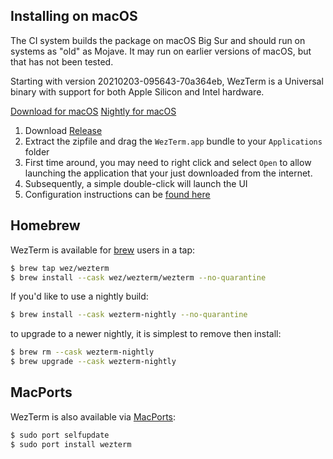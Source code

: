 ## Installing on macOS

The CI system builds the package on macOS Big Sur and should run on systems as
"old" as Mojave.  It may run on earlier versions of macOS, but that has not
been tested.

Starting with version 20210203-095643-70a364eb, WezTerm is a Universal binary
with support for both Apple Silicon and Intel hardware.

<a href="{{ macos_zip_stable }}" class="btn">Download for macOS</a>
<a href="{{ macos_zip_nightly }}" class="btn">Nightly for macOS</a>
1. Download <a href="{{ macos_zip_stable }}">Release</a>
2. Extract the zipfile and drag the `WezTerm.app` bundle to your `Applications` folder
3. First time around, you may need to right click and select `Open` to allow launching
   the application that your just downloaded from the internet.
3. Subsequently, a simple double-click will launch the UI
4. Configuration instructions can be [found here](../config/files.html)

## Homebrew

WezTerm is available for [brew](https://brew.sh/) users in a tap:

```bash
$ brew tap wez/wezterm
$ brew install --cask wez/wezterm/wezterm --no-quarantine
```

If you'd like to use a nightly build:

```bash
$ brew install --cask wezterm-nightly --no-quarantine
```

to upgrade to a newer nightly, it is simplest to remove then
install:

```bash
$ brew rm --cask wezterm-nightly
$ brew upgrade --cask wezterm-nightly
```

## MacPorts

WezTerm is also available via [MacPorts](https://ports.macports.org/port/wezterm/summary):

```bash
$ sudo port selfupdate
$ sudo port install wezterm
```
